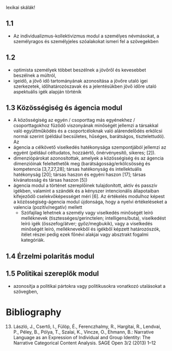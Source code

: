 lexikai skálák!

## 1.1

* Az individualizmus-kollektivizmus modul a személyes névmásokat, a
  személyragos és személyjeles szóalakokat ismeri fel a szövegekben

## 1.2

* optimista személyek többet beszélnek a jövőről és kevesebbet beszélnek a
  múltról,
* igeidő, a jövő idő tartományának azonosítása a jövőre utaló igei
  szerkezetek, időhatározószavak és a jelentésükben jövő időre utaló
  aspektuális igék alapján történik

## 1.3 Közösségiség és ágencia modul

* A közösségiség az egyén / csoporttag más egyénekhez / csoporttagokhoz fűződő
  viszonyának minőségét jellemzi a társakkal való együttműködés és a
  csoportcéloknak való alárendelődés erkölcsi normái szerint (például
  becsületes, hűséges, barátságos, tisztelettudó). Az
* ágencia a célkövető viselkedés hatékonysága szempontjából jellemzi az
  egyént (például céltudatos, hozzáértő, önérvényesítő, sikeres; [2]).
* dimenziópárokat azonosítottak, amelyek a közösségiség és az ágencia
  dimenzióinak feleltethetők meg (barátságosság/erkölcsösség és kompetencia
  [3,7,27,28]; társas hatékonyság és intellektuális hatékonyság [20]; társas
  haszon és egyéni haszon [17]; társas kívánatosság és társas haszon [5])
* ágencia modul a történet szereplőinek tulajdonított, aktív és passzív
  igékben, valamint a szándék és a kényszer intencionális állapotaiban
  kifejeződő cselekvőképességet méri [6]. Az értékelés modulhoz képest a
  közösségiség-ágencia modul újdonsága, hogy a nyelvi értékeléseket a valencia
  (pozitív/negatív) mellett
  * Szófajilag lehetnek a személy vagy viselkedés minőségét leíró melléknevek
    (tisztességes/gerinctelen; intelligens/buta), viselkedést leíró igék
    (összefog/átver; győz/megbukik), vagy a viselkedés minőségét leíró,
    melléknevekből és igékből képzett határozószók, ítélet részei pedig ezek
    főnévi alakjai vagy absztrakt fogalmi kategóriák.

## 1.4 Érzelmi polaritás modul

## 1.5 Politikai szereplők modul

* azonosítja a politikai pártokra vagy politikusokra vonatkozó utalásokat a
  szövegben,

# Bibliography

13. László, J., Csertő, I., Fülöp, É., Ferenczhalmy, R., Hargitai, R., Lendvai,
    P., Péley, B., Pólya, T., Szalai, K., Vincze, O., Ehmann, B.:
  Narrative Language as an Expression of Individual and Group Identity:
    The Narrative Categorical Content Analysis.
  SAGE Open 3/2 (2013) 1–12
